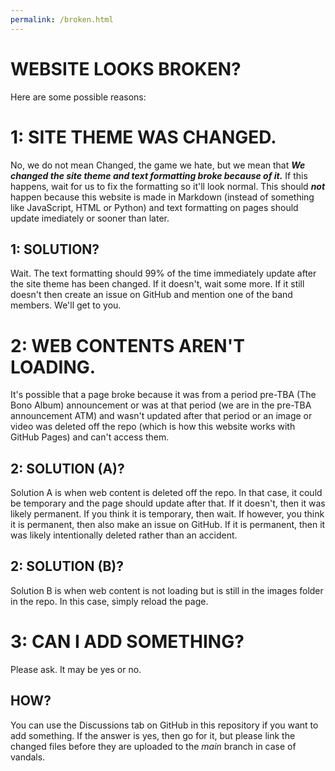 ```yaml
---
permalink: /broken.html
---
```


# WEBSITE LOOKS BROKEN?

Here are some possible reasons:

# 1: SITE THEME WAS CHANGED.

No, we do not mean Changed, the game we hate, but we mean that ***We changed the site theme and text formatting broke because of it.*** If this happens, wait for us to fix the formatting so it'll look normal. This should ***not*** happen because this website is made in Markdown (instead of something like JavaScript, HTML or Python) and text formatting on pages should update imediately or sooner than later.

## 1: SOLUTION?

Wait. The text formatting should 99% of the time immediately update after the site theme has been changed. If it doesn't, wait some more. If it still doesn't then create an issue on GitHub and mention one of the band members. We'll get to you.

# 2: WEB CONTENTS AREN'T LOADING.

It's possible that a page broke because it was from a period pre-TBA (The Bono Album) announcement or was at that period (we are in the pre-TBA announcement ATM) and wasn't updated after that period or an image or video was deleted off the repo (which is how this website works with GitHub Pages) and can't access them.

## 2: SOLUTION (A)?

Solution A is when web content is deleted off the repo. In that case, it could be temporary and the page should update after that. If it doesn't, then it was likely permanent. If you think it is temporary, then wait. If however, you think it is permanent, then also make an issue on GitHub. If it is permanent, then it was likely intentionally deleted rather than an accident.

## 2: SOLUTION (B)?

Solution B is when web content is not loading but is still in the images folder in the repo. In this case, simply reload the page.


# 3: CAN I ADD SOMETHING?

Please ask. It may be yes or no.

## HOW?

You can use the Discussions tab on GitHub in this repository if you want to add something. If the answer is yes, then go for it, but please link the changed files before they are uploaded to the *main* branch in case of vandals.
